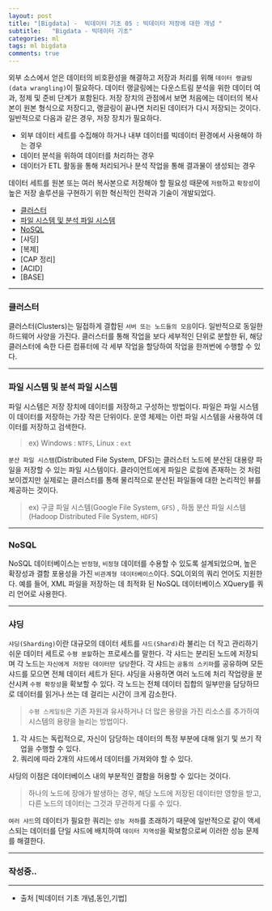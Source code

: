 ```yaml
---
layout: post
title: "[Bigdata] -  빅데이터 기초 05 : 빅데이터 저장에 대한 개념 "
subtitle:   "Bigdata - 빅데이터 기초"
categories: ml
tags: ml bigdata
comments: true
---
```


외부 소스에서 얻은 데이터의 비호환성을 해결하고 저장과 처리를 위해 `데이터 랭글링(data wrangling)`이 필요하다. 데이터 랭글링에는 다운스트림 분석을 위한 데이터 여과, 정제 및 준비 단계가 포함된다. 저장 장치의 관점에서 보면 처음에는 데이터의 복사본이 원본 형식으로 저장디고, 랭글링이 끝나면 처리된 데이터가 다시 저장되는 것이다.
일반적으로 다음과 같은 경우, 저장 장치가 필요하다.

+ 외부 데이터 세트를 수집해야 하거나 내부 데이터를 빅데이터 환경에서 사용해야 하는 경우
+ 데이터 분석을 위하여 데이터를 처리하는 경우
+ 데이터가 ETL 활동을 통해 처리되거나 분석 작업을 통해 결과물이 생성되는 경우

데이터 세트를 원본 또는 여러 복사본으로 저장해야 할 필요성 때문에 `저렴`하고 `확장성`이 높은 저장 솔루션을 구현하기 위한 혁신적인 전략과 기술이 개발되었다.

+ [클러스터](#클러스터)
+ [파일 시스템 및 분석 파일 시스템](#파일-시스템-및-분석-파일-시스템)
+ [NoSQL](#NoSQL)
+ [샤딩]
+ [복제]
+ [CAP 정리]
+ [ACID]
+ [BASE]

---

### 클러스터 

클러스터(Clusters)는 밀접하게 결합된 `서버 또는 노드들의 모음`이다. 일반적으로 동일한 하드웨어 사양을 가진다. 클러스터를 통해 작업을 보다 세부적인 단위로 분할한 뒤, 해당 클러스터에 속한 다른 컴퓨터에 각 세부 작업을 할당하여 작업을 한꺼번에 수행할 수 있다.

---

### 파일 시스템 및 분석 파일 시스템

파일 시스템은 저장 장치에 데이터를 저장하고 구성하는 방법이다. 파일은 파일 시스템이 데이터를 저장하는 가장 작은 단위이다. 운영 체제는 이런 파일 시스템을 사용하여 데이터를 저장하고 검색한다. 

> ex) Windows : `NTFS`, Linux : `ext`

`분산 파일 시스템`(Distributed File System, DFS)는 클러스터 노드에 분산된 대용량 파일을 저장할 수 있는 파일 시스템이다. 클라이언트에게 파일은 로컬에 존재하는 것 처럼 보이겠지만 실제로는 클러스터를 통해 물리적으로 분산된 파일들에 대한 논리적인 뷰를 제공하는 것이다.

> ex) 구글 파일 시스템(Google File System, `GFS`) , 하둡 분산 파일 시스템(Hadoop Distributed File System, `HDFS`)

---

### NoSQL

NoSQL 데이터베이스는 `반정형`, `비정형` 데이터를 수용할 수 있도록 설계되었으며, 높은 확장성과 결함 포용성을 가진 `비관계형 데이터베이스`이다. SQL이외의 쿼리 언어도 지원한다. 예를 들어, XML 파일을 저장하는 데 최적화 된 NoSQL 데이터베이스 XQuery를 쿼리 언어로 사용한다. 

---

### 샤딩

`샤딩(Sharding)`이란 대규모의 데이터 세트를 `샤드(Shard)`라 불리는 더 작고 관리하기 쉬운 데이터 세트로 `수평 분할`하는 프로세스를 말한다. 각 샤드는 분리된 노드에 저장되며 각 노드는 `자신에게 저장된 데이터만 담당`한다. 각 샤드는 `공통의 스키마`를 공유하며 모든 샤드를 모으면 전체 데이터 세트가 된다. 샤딩을 사용하면 여러 노드에 처리 작업량을 분산시켜 `수평 확장성`을 확보할 수 있다. 각 노드는 전체 데이터 집합의 일부만을 담당하므로 데이터를 읽거나 쓰는 데 걸리는 시간이 크게 감소한다. 

> `수평 스케일링`은 기존 자원과 유사하거나 더 많은 용량을 가진 리소스를 추가하여 시스템의 용량을 늘리는 방법이다. 

1. 각 샤드는 독립적으로, 자신이 담당하는 데이터의 특정 부분에 대해 읽기 및 쓰기 작업을 수행할 수 있다.
2. 쿼리에 따라 2개의 샤드에서 데이터를 가져와야 할 수 있다.

샤딩의 이점은 데이터베이스 내의 부분적인 결함을 허용할 수 있다는 것이다.
> 하나의 노드에 장애가 발생하는 경우, 해당 노드에 저장된 데이터만 영향을 받고, 다른 노드의 데이터는 그것과 무관하게 다룰 수 있다.

`여러 샤드`의 데이터가 필요한 쿼리는 `성능 저하`를 초래하기 때문에 일반적으로 같이 액세스되는 데이터를 단일 샤드에 배치하여 `데이터 지역성`을 확보함으로써 이러한 성능 문제를 해결한다.

---

### 작성중..

---

- 출처 [빅데이터 기초 개념,동인,기법]
